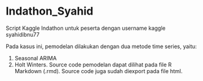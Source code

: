 # Indathon_Syahid
Script Kaggle Indathon untuk peserta dengan username kaggle syahidibnu77

Pada kasus ini, pemodelan dilakukan dengan dua metode time series, yaitu:
 1. Seasonal ARIMA
 2. Holt Winters.
Source code pemodelan dapat dilihat pada file R Markdown (.rmd). Source code juga sudah diexport pada file html.


